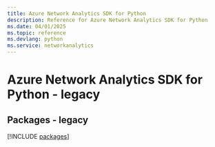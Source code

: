 ```yaml
---
title: Azure Network Analytics SDK for Python
description: Reference for Azure Network Analytics SDK for Python
ms.date: 04/01/2025
ms.topic: reference
ms.devlang: python
ms.service: networkanalytics
---
```

# Azure Network Analytics SDK for Python - legacy
## Packages - legacy
[!INCLUDE [packages](network-analytics-index.md)]
